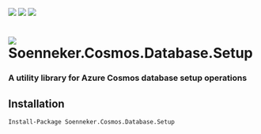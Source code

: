 [![](https://img.shields.io/nuget/v/Soenneker.Cosmos.Database.Setup.svg?style=for-the-badge)](https://www.nuget.org/packages/Soenneker.Cosmos.Database.Setup/)
[![](https://img.shields.io/github/actions/workflow/status/soenneker/soenneker.cosmos.database.setup/publish.yml?style=for-the-badge)](https://github.com/soenneker/soenneker.cosmos.database.setup/actions/workflows/publish.yml)
[![](https://img.shields.io/nuget/dt/Soenneker.Cosmos.Database.Setup.svg?style=for-the-badge)](https://www.nuget.org/packages/Soenneker.Cosmos.Database.Setup/)

# ![](https://user-images.githubusercontent.com/4441470/224455560-91ed3ee7-f510-4041-a8d2-3fc093025112.png) Soenneker.Cosmos.Database.Setup
### A utility library for Azure Cosmos database setup operations

## Installation

```
Install-Package Soenneker.Cosmos.Database.Setup
```
